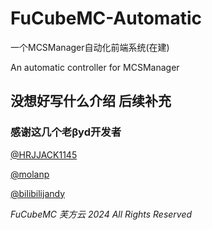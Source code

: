 # FuCubeMC-Automatic

一个MCSManager自动化前端系统(在建)

An automatic controller for MCSManager

## 没想好写什么介绍 后续补充

### 感谢这几个老βyd开发者

[@HRJJACK1145](https://github.com/HRJJACK1145)

[@molanp](https://github.com/molanp)

[@bilibilijandy](https://github.com/bilibilijandy)


*FuCubeMC 芙方云 2024 All Rights Reserved*
